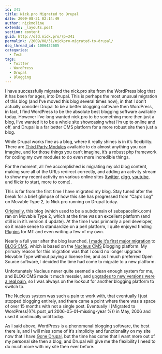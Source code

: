 ```yaml
---
id: 341
title: Nick.pro Migrated to Drupal
date: 2009-08-31 02:14:49
author: nickmoline
extends: _layouts.post
section: content
guid: http://old.nick.pro/?p=341
permalink: /2009/08/31/nickpro-migrated-to-drupal/
dsq_thread_id: 1006432685
categories:
  - Tech
tags:
  - Twitter
  - WordPress
  - Drupal
  - Blogging
---
```

I have successfully migrated the nick.pro site from the WordPress blog that it has been for ages, into Drupal. This is perhaps the most unusual migration of this blog (and I&#8217;ve moved this blog several times now), in that I don&#8217;t actually consider Drupal to be a better blogging software then WordPress, in fact, I find WordPress to be the absolute best blogging software available today. However I&#8217;ve long wanted nick.pro to be something more then just a blog, I&#8217;ve wanted it to be a whole site showcasing what I&#8217;m up to online and off, and Drupal is a far better CMS platform for a more robust site then just a blog.

While Drupal works fine as a blog, where it really shines is in it&#8217;s flexibility. There are [Third Party Modules](http://www.drupal.org/project/Modules/) available to do almost anything you can imagine, and for those things you can&#8217;t imagine, it&#8217;s a robust php framework for coding my own modules to do even more incredible things.

For the moment, all I&#8217;ve accomplished is migrating my old blog content, making sure all of the URLs redirect correctly, and adding an activity stream to show my recent activity on various online sites ([twitter](http://twitter.com/nickmoline), [digg](http://digg.com/users/portalcap), [youtube](http://www.youtube.com/user/portalcap), and [flickr](http://www.flickr.com/photos/nickmoline/) to start, more to come).

This is far from the first time I have migrated my blog. Stay tuned after the break for a brief glimpse of how this site has progressed from &#8220;Cap&#8217;s Log&#8221; on Movable Type 2, to Nick.pro running on Drupal today.

<!--more-->
  
[Originally](https://www.nick.pro/2003/07/11/pop-into-internet-pop-culture), this blog (which used to be a subdomain of subspacelink.com) ran on Movable Type 2, which at the time was an excellent platform (and still is in it&#8217;s version 4 update). At the time I was primarily a perl developer, so it made sense to standardize on a perl platform, I quite enjoyed finding [Plugins](https://www.nick.pro/2004/02/22/mt-plugins) for MT and even writing a few of my own.

Nearly a full year after the blog launched, [I made it&#8217;s first major migration](https://www.nick.pro/story/2004/06/28/blogcms-v30-xe) to [BLOG:CMS](http://blogcms.com/), which is based on the [Nucleus CMS](http://nucleuscms.org/) Blogging platform. My primary reason for this migration was that I could no longer upgrade Movable Type without paying a license fee, and as I much preferred Open Source software, I decided the time had come to migrate to a new platform.

Unfortunately Nucleus never quite seemed a clean enough system for me, and BLOG:CMS made it much messier, and [upgrades to new versions were a real pain](https://www.nick.pro/2004/07/22/busily-updating), so I was always on the lookout for another blogging platform to switch to.

The Nucleus system was such a pain to work with, that eventually I just stopped blogging entirely, and there came a point where there was a space of over 15 months with not a single post. Eventually I [Migrated to WordPress]({% post_url 2006-05-01-missing-year %}) in May, 2006 and used it continually until today.

As I said above, WordPress is a phenomenal blogging software, the best there is, and I will miss some of it&#8217;s simplicity and functionality on my site now that I have [Gone Drupal](http://www.drupal.org/), but the time has come that I want more out of my personal site then a blog, and Drupal will give me the flexibility I need to do much more with my site then ever before.
